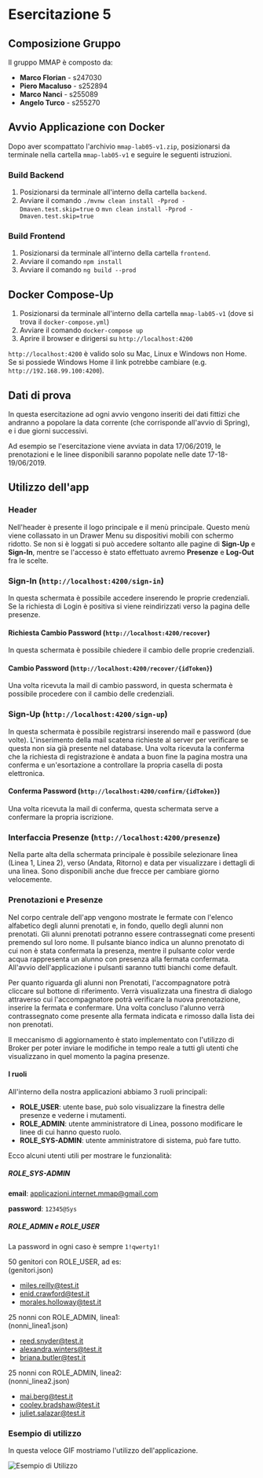 # Esercitazione 5

## Composizione Gruppo

Il gruppo MMAP è composto da:
- **Marco Florian** - s247030
- **Piero Macaluso** - s252894
- **Marco Nanci** - s255089
- **Angelo Turco** - s255270

## Avvio Applicazione con Docker
Dopo aver scompattato l'archivio `mmap-lab05-v1.zip`, posizionarsi da terminale nella cartella `mmap-lab05-v1` e seguire le seguenti istruzioni.
### Build Backend

1. Posizionarsi da terminale all'interno della cartella `backend`.
2. Avviare il comando `./mvnw clean install -Pprod -Dmaven.test.skip=true` o `mvn clean install -Pprod -Dmaven.test.skip=true`

### Build Frontend

1. Posizionarsi da terminale all'interno della cartella `frontend`.
2. Avviare il comando `npm install`
3. Avviare il comando `ng build --prod`

## Docker Compose-Up
1. Posizionarsi da terminale all'interno della cartella `mmap-lab05-v1` (dove si trova il `docker-compose.yml`)
2. Avviare il comando `docker-compose up`
3. Aprire il browser e dirigersi su `http://localhost:4200`

`http://localhost:4200` è valido solo su Mac, Linux e Windows non Home. Se si possiede Windows Home il link potrebbe cambiare (e.g. `http://192.168.99.100:4200`).

## Dati di prova

In questa esercitazione ad ogni avvio vengono inseriti dei dati fittizi che andranno a popolare la data corrente (che corrisponde all'avvio di Spring), 
e i due giorni successivi.

Ad esempio se l'esercitazione viene avviata in data 17/06/2019, le prenotazioni e le linee disponibili saranno popolate nelle date 17-18-19/06/2019.

## Utilizzo dell'app

### Header
Nell'header è presente il logo principale e il menù principale. Questo menù viene collassato in un Drawer Menu su dispositivi mobili con schermo ridotto.
Se non si è loggati si può accedere soltanto alle pagine di **Sign-Up** e  **Sign-In**, mentre se l'accesso è stato effettuato avremo **Presenze** e **Log-Out**
fra le scelte.

### Sign-In (`http://localhost:4200/sign-in`)
In questa schermata è possibile accedere inserendo le proprie credenziali. Se la richiesta di Login è positiva si viene reindirizzati verso la pagina delle presenze.

#### Richiesta Cambio Password (`http://localhost:4200/recover`)
In questa schermata è possibile chiedere il cambio delle proprie credenziali.

#### Cambio Password (`http://localhost:4200/recover/{idToken}`)
Una volta ricevuta la mail di cambio password, in questa schermata è possibile procedere con il cambio delle credenziali.

### Sign-Up (`http://localhost:4200/sign-up`)
In questa schermata è possibile registrarsi inserendo mail e password (due volte). L'inserimento della mail scatena richieste al server per verificare se questa
non sia già presente nel database. Una volta ricevuta la conferma che la richiesta di registrazione è andata a buon fine la pagina mostra una conferma e un'esortazione
a controllare la propria casella di posta elettronica.

#### Conferma Password (`http://localhost:4200/confirm/{idToken}`)
Una volta ricevuta la mail di conferma, questa schermata serve a confermare la propria iscrizione.


### Interfaccia Presenze (`http://localhost:4200/presenze`)

Nella parte alta della schermata principale è possibile selezionare linea (Linea 1, Linea 2), verso (Andata, Ritorno) e data per visualizzare i dettagli di una linea.
Sono disponibili anche due frecce per cambiare giorno velocemente.

### Prenotazioni e Presenze
Nel corpo centrale dell'app vengono mostrate le fermate con l'elenco alfabetico degli alunni prenotati e, in fondo, quello degli alunni non prenotati. 
Gli alunni prenotati potranno essere contrassegnati come presenti premendo sul loro nome. Il pulsante bianco indica un alunno prenotato di cui non è stata confermata la presenza, mentre il pulsante color verde acqua rappresenta un alunno con presenza alla fermata confermata.
All'avvio dell'applicazione i pulsanti saranno tutti bianchi come default. 

Per quanto riguarda gli alunni non Prenotati, l'accompagnatore potrà cliccare sul bottone di riferimento. Verrà visualizzata una finestra di dialogo attraverso cui
l'accompagnatore potrà verificare la nuova prenotazione, inserire la fermata e confermare. Una volta concluso l'alunno verrà contrassegnato come presente alla fermata
indicata e rimosso dalla lista dei non prenotati.

Il meccanismo di aggiornamento è stato implementato con l'utilizzo di Broker per poter inviare le modifiche in tempo reale a tutti gli utenti che visualizzano in quel
momento la pagina presenze.

#### I ruoli

All'interno della nostra applicazioni abbiamo 3 ruoli principali:

- **ROLE_USER**: utente base, può solo visualizzare la finestra delle presenze e vederne i mutamenti.
- **ROLE_ADMIN**: utente amministratore di Linea, possono modificare le linee di cui hanno questo ruolo.
- **ROLE_SYS-ADMIN**: utente amministratore di sistema, può fare tutto.

Ecco alcuni utenti utili per mostrare le funzionalità:

##### ROLE_SYS-ADMIN
**email**: applicazioni.internet.mmap@gmail.com

**password**: `12345@Sys`

##### ROLE_ADMIN e ROLE_USER
La password in ogni caso è sempre  `1!qwerty1!`

50 genitori con ROLE_USER, ad es:  
(genitori.json)
- miles.reilly@test.it
- enid.crawford@test.it
- morales.holloway@test.it
  
25 nonni con ROLE_ADMIN, linea1:  
(nonni_linea1.json)  
- reed.snyder@test.it
- alexandra.winters@test.it
- briana.butler@test.it

25 nonni con ROLE_ADMIN, linea2:  
(nonni_linea2.json)  
- mai.berg@test.it
- cooley.bradshaw@test.it
- juliet.salazar@test.it

### Esempio di utilizzo
In questa veloce GIF mostriamo l'utilizzo dell'applicazione.

![Esempio di Utilizzo](screenshot/esempio.gif)
